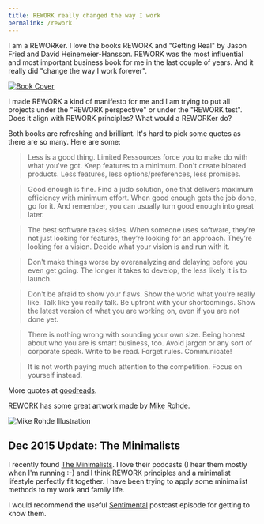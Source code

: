 ```yaml
---
title: REWORK really changed the way I work
permalink: /rework
---
```


I am a REWORKer. I love the books REWORK and "Getting Real" by Jason Fried and David Heinemeier-Hansson.
REWORK was the most influential and most important business book for me in the last couple of years.
And it really did "change the way I work forever".

[![Book Cover](https://37signals.com/images/front-cover.png)](https://37signals.com/rework)

I made REWORK a kind of manifesto for me and I am trying to put all projects under the "REWORK perspective" or under the "REWORK test". Does it align with REWORK principles? What would a REWORKer do?

Both books are refreshing and brilliant. It's hard to pick some quotes as there are so many. Here are some:

> Less is a good thing. Limited Ressources force you to make do with what you've got. Keep features to a minimum. Don't create bloated products. Less features, less options/preferences, less promises.

> Good enough is fine. Find a judo solution, one that delivers maximum efficiency with minimum effort. When good enough gets the job done, go for it. And remember, you can usually turn good enough into great later.

> The best software takes sides. When someone uses software, they’re not just looking for features, they’re looking for an approach. They’re looking for a vision. Decide what your vision is and run with it.

> Don't make things worse by overanalyzing and delaying before you even get going. The longer it takes to develop, the less likely it is to launch.

> Don't be afraid to show your flaws. Show the world what you're really like. Talk like you really talk. Be upfront with your shortcomings. Show the latest version of what you are working on, even if you are not done yet.

> There is nothing wrong with sounding your own size. Being honest about who you are is smart business, too. Avoid jargon or any sort of corporate speak. Write to be read. Forget rules. Communicate!

> It is not worth paying much attention to the competition. Focus on yourself instead.

More quotes at [goodreads](https://www.goodreads.com/work/quotes/6928276-rework).

REWORK has some great artwork made by [Mike Rohde](https://twitter.com/rohdesign).

![Mike Rohde Illustration](https://37signals.com/images/art-throwless.png)

## Dec 2015 Update: The Minimalists

I recently found
[The Minimalists](http://www.theminimalists.com/). I love their podcasts (I hear them mostly when I'm running :-) and I think REWORK principles and a minimalist lifestyle perfectly fit together. I have been trying to apply some minimalist methods to my work and family life.

I would recommend the useful [Sentimental](http://www.theminimalists.com/011/) postcast episode for getting to know them.
